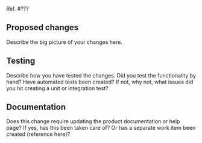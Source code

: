 Ref. #???

## Proposed changes

Describe the big picture of your changes here.

## Testing

Describe how you have tested the changes. Did you test the functionality by hand? Have automated tests been created? If not, why not, what issues did you hit creating a unit or integration test?

## Documentation

Does this change require updating the product documentation or help page? If yes, has this been taken care of? Or has a separate work item been created (reference here)?
